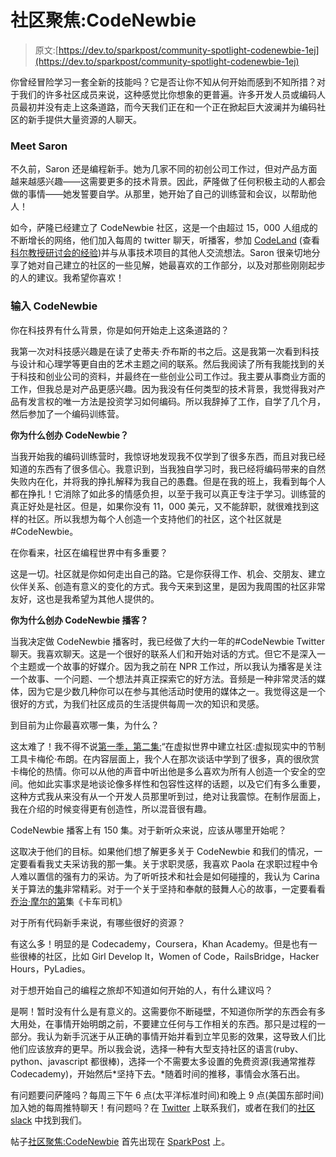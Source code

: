 # 社区聚焦:CodeNewbie

> 原文:[https://dev.to/sparkpost/community-spotlight-codenewbie-1ej](https://dev.to/sparkpost/community-spotlight-codenewbie-1ej)

你曾经冒险学习一套全新的技能吗？它是否让你不知从何开始而感到不知所措？对于我们的许多社区成员来说，这种感觉比你想象的更普遍。许多开发人员或编码人员最初并没有走上这条道路，而今天我们正在和一个正在掀起巨大波澜并为编码社区的新手提供大量资源的人聊天。

### [](#meet-saron)Meet Saron

不久前，Saron 还是编程新手。她为几家不同的初创公司工作过，但对产品方面越来越感兴趣——这需要更多的技术背景。因此，萨隆做了任何积极主动的人都会做的事情——她发誓要自学。从那里，她开始了自己的训练营和会议，以帮助他人！

如今，萨隆已经建立了 CodeNewbie 社区，这是一个由超过 15，000 人组成的不断增长的网络，他们加入每周的 twitter 聊天，听播客，参加 [CodeLand](http://codelandconf.com/) (查看[科尔教授研讨会的经验](https://www.sparkpost.com/blog/running-technical-workshop/))并与从事技术项目的其他人交流想法。Saron 很亲切地分享了她对自己建立的社区的一些见解，她最喜欢的工作部分，以及对那些刚刚起步的人的建议。我希望你喜欢！

### [](#enter-codenewbie)输入 CodeNewbie

你在科技界有什么背景，你是如何开始走上这条道路的？

我第一次对科技感兴趣是在读了史蒂夫·乔布斯的书之后。这是我第一次看到科技与设计和心理学等更自由的艺术主题之间的联系。然后我阅读了所有我能找到的关于科技和创业公司的资料，并最终在一些创业公司工作过。我主要从事商业方面的工作，但我总是对产品更感兴趣。因为我没有任何类型的技术背景，我觉得我对产品有发言权的唯一方法是投资学习如何编码。所以我辞掉了工作，自学了几个月，然后参加了一个编码训练营。

**你为什么创办 CodeNewbie？**

当我开始我的编码训练营时，我惊讶地发现我不仅学到了很多东西，而且对我已经知道的东西有了很多信心。我意识到，当我独自学习时，我已经将编码带来的自然失败内在化，并将我的挣扎解释为我自己的愚蠢。但是在我的班上，我看到每个人都在挣扎！它消除了如此多的情感负担，以至于我可以真正专注于学习。训练营的真正好处是社区。但是，如果你没有 11，000 美元，又不能辞职，就很难找到这样的社区。所以我想为每个人创造一个支持他们的社区，这个社区就是#CodeNewbie。

在你看来，社区在编程世界中有多重要？

这是一切。社区就是你如何走出自己的路。它是你获得工作、机会、交朋友、建立伙伴关系、创造有意义的变化的方式。我今天来到这里，是因为我周围的社区非常友好，这也是我希望为其他人提供的。

**你为什么创办 CodeNewbie 播客？**

当我决定做 CodeNewbie 播客时，我已经做了大约一年的#CodeNewbie Twitter 聊天。我喜欢聊天。这是一个很好的联系人们和开始对话的方式。但它不是深入一个主题或一个故事的好媒介。因为我之前在 NPR 工作过，所以我认为播客是关注一个故事、一个问题、一个想法并真正探索它的好方法。音频是一种非常灵活的媒体，因为它是少数几种你可以在参与其他活动时使用的媒体之一。我觉得这是一个很好的方式，为我们社区成员的生活提供每周一次的知识和灵感。

到目前为止你最喜欢哪一集，为什么？

这太难了！我不得不说[第一季，第二集:](https://www.codenewbie.org/podcast/building-community-in-a-virtual-world-moderation-tools-in-vr)“在虚拟世界中建立社区:虚拟现实中的节制工具卡梅伦·布朗。在内容层面上，我个人在那次谈话中学到了很多，真的很欣赏卡梅伦的热情。你可以从他的声音中听出他是多么喜欢为所有人创造一个安全的空间。他如此实事求是地谈论像多样性和包容性这样的话题，以及它们有多么重要，这种方式我从来没有从一个开发人员那里听到过，绝对让我震惊。在制作层面上，我在介绍的时候变得更有创造性，所以混音很有趣。

CodeNewbie 播客上有 150 集。对于新听众来说，应该从哪里开始呢？

这取决于他们的目标。如果他们想了解更多关于 CodeNewbie 和我们的情况，一定要看看我丈夫采访我的那一集。关于求职灵感，我喜欢 Paola 在求职过程中令人难以置信的强有力的采访。为了听听技术和社会是如何碰撞的，我认为 Carina 关于算法的[集](https://www.codenewbie.org/podcast/algorithms)非常精彩。对于一个关于坚持和奉献的鼓舞人心的故事，一定要看看[乔治·摩尔的第](https://www.codenewbie.org/podcast/truck-driver)集《卡车司机》

对于所有代码新手来说，有哪些很好的资源？

有这么多！明显的是 Codecademy，Coursera，Khan Academy。但是也有一些很棒的社区，比如 Girl Develop It，Women of Code，RailsBridge，Hacker Hours，PyLadies。

对于想开始自己的编程之旅却不知道如何开始的人，有什么建议吗？

是啊！暂时没有什么是有意义的。这需要你不断碰壁，不知道你所学的东西会有多大用处，在事情开始明朗之前，不要建立任何与工作相关的东西。那只是过程的一部分。我认为新手沉迷于从正确的事情开始并看到立竿见影的效果，这导致人们比他们应该放弃的更早。所以我会说，选择一种有大型支持社区的语言(ruby、python、javascript 都很棒)，选择一个不需要太多设置的免费资源(我通常推荐 Codecademy)，开始然后*坚持下去。*随着时间的推移，事情会水落石出。

有问题要问萨隆吗？每周三下午 6 点(太平洋标准时间)和晚上 9 点(美国东部时间)加入她的每周推特聊天！有问题吗？在 [Twitter](http://twitter.com/sparkpost) 上联系我们，或者在我们的[社区 slack](http://slack.sparkpost.com) 中找到我们。

帖子[社区聚焦:CodeNewbie](https://www.sparkpost.com/blog/community-spotlight-codenewbie/) 首先出现在 [SparkPost](https://www.sparkpost.com) 上。